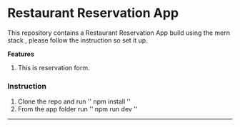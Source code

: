 # Restaurant Reservation App

This  repository contains a Restaurant Reservation App build using the mern stack , please follow the 
instruction so set it up.

**Features**

1. This is reservation form.

### Instruction

1. Clone the repo and run '' npm install ''
2. From the app folder run '' npm run dev ''

---







